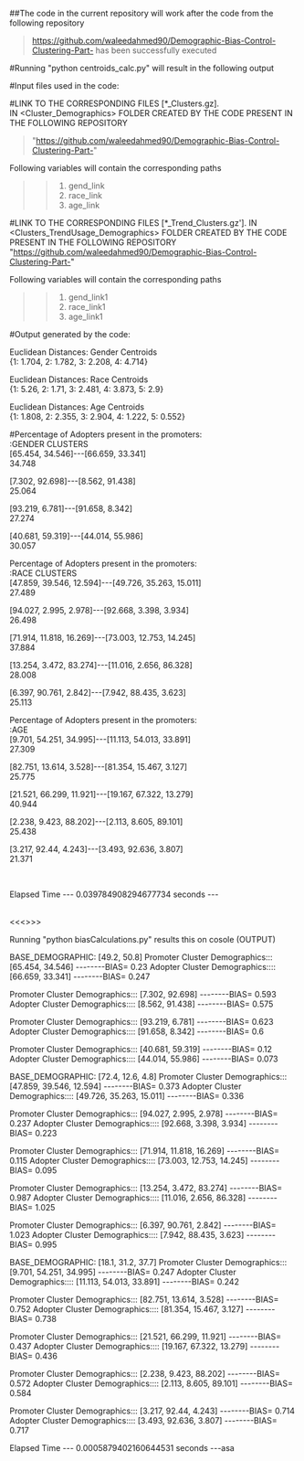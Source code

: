 ##The code in the current repository will work after the code from the following repository
> https://github.com/waleedahmed90/Demographic-Bias-Control-Clustering-Part-
has been successfully executed

#Running "python centroids_calc.py" 
will result in the following output

#Input files used in the code:

#LINK TO THE CORRESPONDING 
FILES [*_Clusters.gz].  
IN  <Cluster_Demographics> FOLDER 
CREATED BY THE CODE PRESENT IN THE FOLLOWING REPOSITORY
>"https://github.com/waleedahmed90/Demographic-Bias-Control-Clustering-Part-"

Following variables will contain 
the corresponding paths
>> 1) gend_link 
>> 2) race_link 
>> 3) age_link 

#LINK TO THE CORRESPONDING FILES [*_Trend_Clusters.gz']. IN  <Clusters_TrendUsage_Demographics> FOLDER
CREATED BY THE CODE PRESENT IN THE FOLLOWING REPOSITORY
"https://github.com/waleedahmed90/Demographic-Bias-Control-Clustering-Part-"

Following variables will contain 
the corresponding paths
>> 1) gend_link1 
>> 2) race_link1 
>> 3) age_link1 

#Output generated by the code:

Euclidean Distances: Gender Centroids<br/>
{1: 1.704, 2: 1.782, 3: 2.208, 4: 4.714}

Euclidean Distances: Race Centroids<br/>
{1: 5.26, 2: 1.71, 3: 2.481, 4: 3.873, 5: 2.9}

Euclidean Distances: Age Centroids<br/>
{1: 1.808, 2: 2.355, 3: 2.904, 4: 1.222, 5: 0.552}

#Percentage of Adopters present in the promoters:<br/>:GENDER CLUSTERS<br/>
[65.454, 34.546]---[66.659, 33.341] <br/>
 34.748

[7.302, 92.698]---[8.562, 91.438] <br/>
 25.064

[93.219, 6.781]---[91.658, 8.342] <br/>
 27.274

[40.681, 59.319]---[44.014, 55.986] <br/>
 30.057


Percentage of Adopters present in the promoters:<br/>:RACE CLUSTERS<br/>
[47.859, 39.546, 12.594]---[49.726, 35.263, 15.011] <br/>
 27.489

[94.027, 2.995, 2.978]---[92.668, 3.398, 3.934] <br/>
 26.498

[71.914, 11.818, 16.269]---[73.003, 12.753, 14.245] <br/>
 37.884

[13.254, 3.472, 83.274]---[11.016, 2.656, 86.328] <br/>
 28.008

[6.397, 90.761, 2.842]---[7.942, 88.435, 3.623] <br/>
 25.113



Percentage of Adopters present in the promoters:<br/>:AGE<br/>
[9.701, 54.251, 34.995]---[11.113, 54.013, 33.891] <br/>
 27.309

[82.751, 13.614, 3.528]---[81.354, 15.467, 3.127] <br/>
 25.775

[21.521, 66.299, 11.921]---[19.167, 67.322, 13.279] <br/>
 40.944

[2.238, 9.423, 88.202]---[2.113, 8.605, 89.101] <br/>
 25.438

[3.217, 92.44, 4.243]---[3.493, 92.636, 3.807] <br/>
 21.371

<br/>


Elapsed Time
--- 0.039784908294677734 seconds ---

<br/>
<<<<Author: Waleed Ahmed, Date: (Aug 02, 2020), (Saarbrücken, Deutschland)>>>>


Running "python biasCalculations.py" results this on cosole (OUTPUT)

 <GENDER> BASE_DEMOGRAPHIC:  [49.2, 50.8]
Promoter Cluster Demographics:::  [65.454, 34.546]  --------BIAS=  0.23
Adopter Cluster Demographics::::  [66.659, 33.341]  --------BIAS=  0.247


Promoter Cluster Demographics:::  [7.302, 92.698]  --------BIAS=  0.593
Adopter Cluster Demographics::::  [8.562, 91.438]  --------BIAS=  0.575


Promoter Cluster Demographics:::  [93.219, 6.781]  --------BIAS=  0.623
Adopter Cluster Demographics::::  [91.658, 8.342]  --------BIAS=  0.6


Promoter Cluster Demographics:::  [40.681, 59.319]  --------BIAS=  0.12
Adopter Cluster Demographics::::  [44.014, 55.986]  --------BIAS=  0.073




 <RACE> BASE_DEMOGRAPHIC:  [72.4, 12.6, 4.8]
Promoter Cluster Demographics:::  [47.859, 39.546, 12.594]  --------BIAS=  0.373
Adopter Cluster Demographics::::  [49.726, 35.263, 15.011]  --------BIAS=  0.336


Promoter Cluster Demographics:::  [94.027, 2.995, 2.978]  --------BIAS=  0.237
Adopter Cluster Demographics::::  [92.668, 3.398, 3.934]  --------BIAS=  0.223


Promoter Cluster Demographics:::  [71.914, 11.818, 16.269]  --------BIAS=  0.115
Adopter Cluster Demographics::::  [73.003, 12.753, 14.245]  --------BIAS=  0.095


Promoter Cluster Demographics:::  [13.254, 3.472, 83.274]  --------BIAS=  0.987
Adopter Cluster Demographics::::  [11.016, 2.656, 86.328]  --------BIAS=  1.025


Promoter Cluster Demographics:::  [6.397, 90.761, 2.842]  --------BIAS=  1.023
Adopter Cluster Demographics::::  [7.942, 88.435, 3.623]  --------BIAS=  0.995




 <AGE> BASE_DEMOGRAPHIC:  [18.1, 31.2, 37.7]
Promoter Cluster Demographics:::  [9.701, 54.251, 34.995]  --------BIAS=  0.247
Adopter Cluster Demographics::::  [11.113, 54.013, 33.891]  --------BIAS=  0.242


Promoter Cluster Demographics:::  [82.751, 13.614, 3.528]  --------BIAS=  0.752
Adopter Cluster Demographics::::  [81.354, 15.467, 3.127]  --------BIAS=  0.738


Promoter Cluster Demographics:::  [21.521, 66.299, 11.921]  --------BIAS=  0.437
Adopter Cluster Demographics::::  [19.167, 67.322, 13.279]  --------BIAS=  0.436


Promoter Cluster Demographics:::  [2.238, 9.423, 88.202]  --------BIAS=  0.572
Adopter Cluster Demographics::::  [2.113, 8.605, 89.101]  --------BIAS=  0.584


Promoter Cluster Demographics:::  [3.217, 92.44, 4.243]  --------BIAS=  0.714
Adopter Cluster Demographics::::  [3.493, 92.636, 3.807]  --------BIAS=  0.717




Elapsed Time
--- 0.0005879402160644531 seconds ---asa
